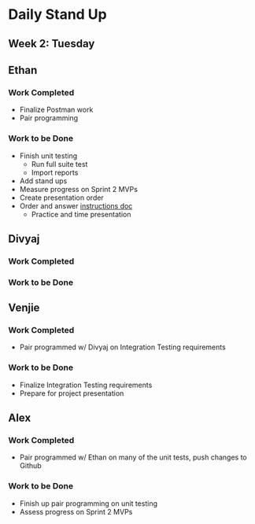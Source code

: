 # Daily Stand Up
## Week 2: Tuesday

## Ethan

### Work Completed

- Finalize Postman work
- Pair programming

### Work to be Done

- Finish unit testing
  - Run full suite test
  - Import reports
- Add stand ups
- Measure progress on Sprint 2 MVPs
- Create presentation order
- Order and answer [instructions doc](https://github.com/EricTrainingRev/241209-JWA/blob/main/Project%202/Presentation%20Instructions.md)
  - Practice and time presentation

## Divyaj

### Work Completed

### Work to be Done


## Venjie

### Work Completed

- Pair programmed w/ Divyaj on Integration Testing requirements

### Work to be Done

- Finalize Integration Testing requirements
- Prepare for project presentation

## Alex

### Work Completed
- Pair programmed w/ Ethan on many of the unit tests, push changes to Github

### Work to be Done
- Finish up pair programming on unit testing
- Assess progress on Sprint 2 MVPs
